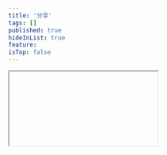 ```yaml
---
title: '分享'
tags: []
published: true
hideInList: true
feature: 
isTop: false
---
```


<div class="grid">
  <a :href="item" target="_blank" v-for="(item, index) in links">
    <div class="wrapper" @click="goTo($event, item)">
      <iframe :src="item.href" />
      <div class="title text-center">{{item.title}}</div>
    </div>
  </a>
</div>

<script setup>
const links = [
  {href: 'https://share-unplugin.vercel.app/1', title: 'unplugin share'},
  {href: 'https://share-reactive-state.vercel.app/1', title: 'reactive state'}
]

function goTo(e, item) {
  window.open(item)
}
</script>

<style>
.grid {
  display: grid;
  grid-template-columns: repeat(3, minmax(0, 1fr));
  grid-gap: 0.5rem;
  gap: 0.5rem;
}
.wrapper {
  overflow: hidden;
  cursor: pointer;
}

.wrapper iframe {
  border: 1px solid #eee;
  border-radius: 4px;
  pointer-events: none;
  user-select: none;
  width: 100%;
  height: 100%;
}

.title {
  font-weight: 700;
}
</style>
